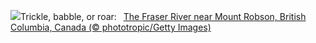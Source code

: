 ![](https://www.bing.com/th?id=OHR.FraserRiverBC_EN-US1696932265_UHD.jpg&w=1000)Trickle, babble, or roar:&nbsp;&ensp;[The Fraser River near Mount Robson, British Columbia, Canada (© phototropic/Getty Images)](https://www.bing.com/th?id=OHR.FraserRiverBC_EN-US1696932265_UHD.jpg)
<br><br/>
